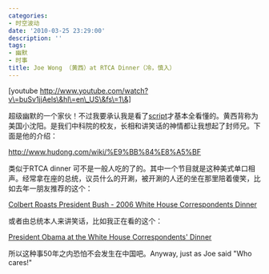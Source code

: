 ```yaml
---
categories:
- 时空波动
date: '2010-03-25 23:29:00'
description: ''
tags:
- 幽默
- 时事
title: Joe Wong （黄西）at RTCA Dinner（冷，慎入）
---
```

\[youtube http://www.youtube.com/watch?v\=buSv1jjAels\&hl\=en\_US\&fs\=1\&]

超级幽默的一个家伙！不过我要承认我是看了[script](http://74.53.4.74/article_t/QueerNews/12525475.html)才基本全看懂的。黄西背称为美国小沈阳。是我们中科院的校友，长相和讲笑话的神情都让我想起了封师兄。下面是他的介绍：



<http://www.hudong.com/wiki/%E9%BB%84%E8%A5%BF>



类似于RTCA dinner 可不是一般人吃的了的。其中一个节目就是这种美式单口相声。经常拿在座的总统，议员什么的开涮，被开涮的人还的坐在那里陪着傻笑，比如去年一朋友推荐的这个：



[Colbert Roasts President Bush \- 2006 White House Correspondents Dinner](http://video.google.de/videoplay?docid=-869183917758574879&ei=Abo2SqXpEdL2-Abs0_yzCQ&q=colbert+bush+correspondents+dinner&hl=de#)



或者由总统本人来讲笑话，比如我正在看的这个：



[President Obama at the White House Correspondents' Dinner](http://www.youtube.com/watch?v=T0GwZFAV1Lw)



所以这种事50年之内恐怕不会发生在中国吧。Anyway, just as Joe said "Who cares!"

